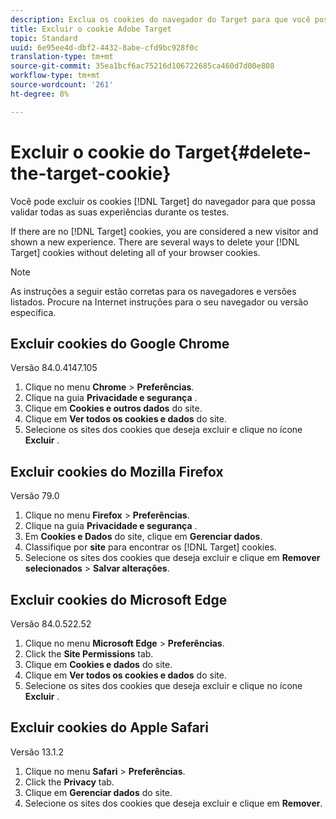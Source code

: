 ```yaml
---
description: Exclua os cookies do navegador do Target para que você possa validar todas as suas experiências.
title: Excluir o cookie Adobe Target
topic: Standard
uuid: 6e95ee4d-dbf2-4432-8abe-cfd9bc928f0c
translation-type: tm+mt
source-git-commit: 35ea1bcf6ac75216d106722685ca460d7d00e808
workflow-type: tm+mt
source-wordcount: '261'
ht-degree: 8%

---
```



# Excluir o cookie do Target{#delete-the-target-cookie}

Você pode excluir os cookies [!DNL Target] do navegador para que possa validar todas as suas experiências durante os testes.

If there are no [!DNL Target] cookies, you are considered a new visitor and shown a new experience. There are several ways to delete your [!DNL Target] cookies without deleting all of your browser cookies.

>[!NOTE]
>
>As instruções a seguir estão corretas para os navegadores e versões listados. Procure na Internet instruções para o seu navegador ou versão específica.

## Excluir cookies do Google Chrome

Versão 84.0.4147.105

1. Clique no menu **Chrome** > **Preferências**.
1. Clique na guia **Privacidade e segurança** .
1. Clique em **Cookies e outros dados** do site.
1. Clique em **Ver todos os cookies e dados** do site.
1. Selecione os sites dos cookies que deseja excluir e clique no ícone **Excluir** .

## Excluir cookies do Mozilla Firefox

Versão 79.0

1. Clique no menu **Firefox** > **Preferências**.
1. Clique na guia **Privacidade e segurança** .
1. Em **Cookies e Dados** do site, clique em **Gerenciar dados**.
1. Classifique por **site** para encontrar os [!DNL Target] cookies.
1. Selecione os sites dos cookies que deseja excluir e clique em **Remover selecionados** > **Salvar alterações**.

## Excluir cookies do Microsoft Edge

Versão 84.0.522.52

1. Clique no menu **Microsoft Edge** > **Preferências**.
1. Click the **Site Permissions** tab.
1. Clique em **Cookies e dados** do site.
1. Clique em **Ver todos os cookies e dados** do site.
1. Selecione os sites dos cookies que deseja excluir e clique no ícone **Excluir** .

## Excluir cookies do Apple Safari

Versão 13.1.2

1. Clique no menu **Safari** > **Preferências**.
1. Click the **Privacy** tab.
1. Clique em **Gerenciar dados** do site.
1. Selecione os sites dos cookies que deseja excluir e clique em **Remover**.
